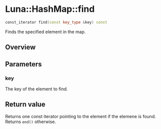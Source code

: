 # Luna::HashMap::find

```c++
const_iterator find(const key_type &key) const
```

Finds the specified element in the map. 

## Overview


## Parameters
### key
The key of the element to find. 

## Return value
Returns one const iterator pointing to the element if the elemene is found. Returns `end()` otherwise. 

